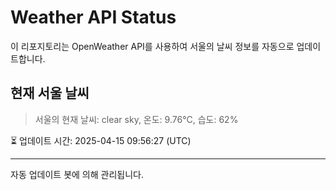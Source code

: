 
# Weather API Status

이 리포지토리는 OpenWeather API를 사용하여 서울의 날씨 정보를 자동으로 업데이트합니다.

## 현재 서울 날씨
> 서울의 현재 날씨: clear sky, 온도: 9.76°C, 습도: 62%

⏳ 업데이트 시간: 2025-04-15 09:56:27 (UTC)

---
자동 업데이트 봇에 의해 관리됩니다.
